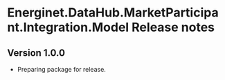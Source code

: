 # Energinet.DataHub.MarketParticipant.Integration.Model Release notes

## Version 1.0.0

- Preparing package for release.
